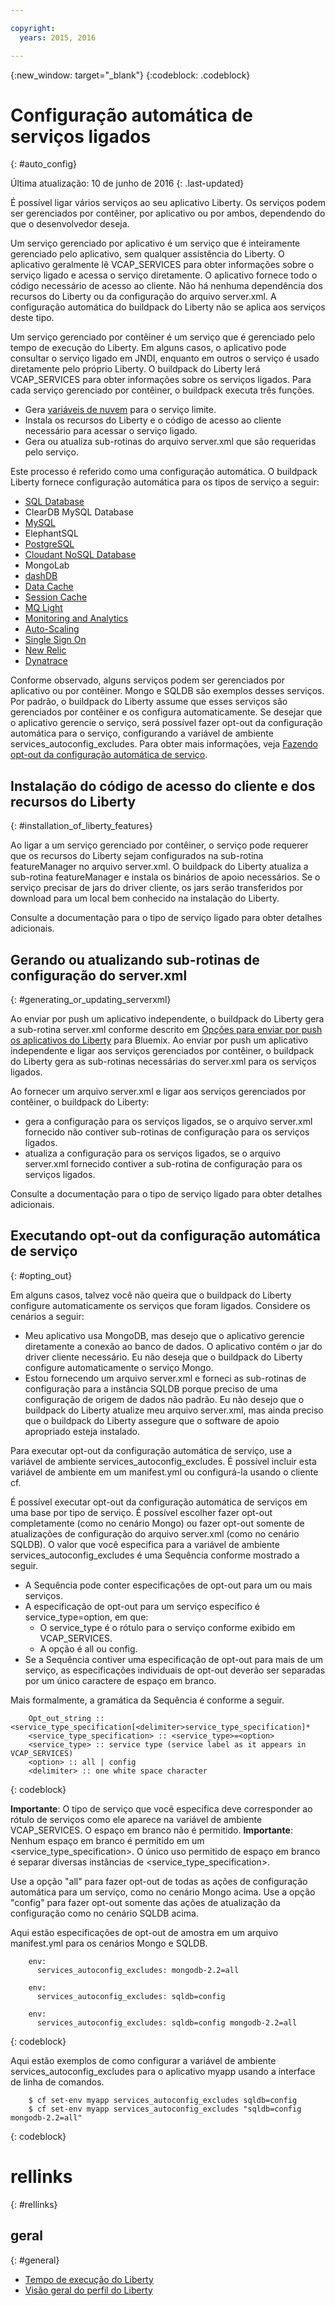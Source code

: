 ```yaml
---

copyright:
  years: 2015, 2016

---
```


{:new_window: target="_blank"}
{:codeblock: .codeblock}


# Configuração automática de serviços ligados
{: #auto_config}

Última atualização: 10 de junho de 2016
{: .last-updated}

É possível ligar vários serviços ao seu aplicativo Liberty. Os serviços podem ser gerenciados por contêiner, por aplicativo ou por ambos, dependendo do que o desenvolvedor
deseja.

Um serviço gerenciado por aplicativo é um serviço que é inteiramente gerenciado pelo aplicativo,
sem qualquer assistência do Liberty. O aplicativo geralmente lê VCAP_SERVICES para obter informações sobre o serviço ligado
e acessa o serviço diretamente. O aplicativo fornece todo o código necessário de acesso ao cliente. Não há nenhuma dependência dos recursos do Liberty ou da configuração do arquivo server.xml. A configuração automática do buildpack
do Liberty não se aplica aos serviços deste tipo.

Um serviço gerenciado por contêiner é um serviço que é gerenciado pelo tempo de execução do Liberty. Em alguns casos, o aplicativo pode consultar o serviço ligado em JNDI, enquanto em outros o serviço é usado diretamente pelo próprio Liberty. O buildpack do Liberty lerá VCAP_SERVICES para obter informações sobre os serviços ligados. Para cada serviço gerenciado por contêiner, o buildpack executa três funções.

* Gera [variáveis de nuvem](optionsForPushing.html#accessing_info_of_bound_services) para o serviço limite.
* Instala os recursos do Liberty e o código de acesso ao cliente necessário para
acessar o serviço ligado.
* Gera ou atualiza sub-rotinas do arquivo server.xml que são requeridas pelo serviço.

Este processo é referido como uma configuração automática.
O buildpack Liberty fornece configuração automática para os tipos de serviço a seguir:

* [ SQL Database](../../services/SQLDB/index.html#SQLDB)
* ClearDB MySQL Database
* [ MySQL](../../services/MySQL/index.html#MySQL)
* ElephantSQL
* [ PostgreSQL](../../services/PostgreSQL/index.html#PostgreSQL)
* [Cloudant NoSQL Database](../../services/Cloudant/index.html#Cloudant)
* MongoLab
* [dashDB](../../services/dashDB/index.html#dashDB)
* [ Data Cache](../../services/DataCache/index.html#data_cache)
* [ Session Cache](../../services/SessionCache/index.html#session_cache)
* [ MQ Light](../../services/MQLight/index.html#mqlight010)
* [Monitoring and Analytics](../..//services/monana/index.html#gettingstartedtemplate)
* [Auto-Scaling](../../services/Auto-Scaling/index.html#autoscaling)
* [Single Sign On](../../services/SingleSignOn/index.html#sso_gettingstarted)
* [New Relic](newRelic.html)
* [Dynatrace](dynatrace.html)

Conforme observado, alguns serviços podem ser gerenciados por aplicativo ou por contêiner. Mongo
e SQLDB são exemplos desses serviços. Por padrão, o buildpack do Liberty assume que esses serviços são gerenciados por
contêiner e os configura automaticamente. Se desejar que o aplicativo gerencie o serviço, será possível fazer opt-out da configuração automática para o serviço, configurando a variável de ambiente services_autoconfig_excludes. Para obter mais informações, veja [Fazendo opt-out da configuração automática de serviço](autoConfig.html#opting_out).

## Instalação do código de acesso do cliente e dos recursos do Liberty
{: #installation_of_liberty_features}

Ao ligar a um serviço gerenciado por contêiner, o serviço pode requerer que os recursos do Liberty sejam configurados na sub-rotina featureManager no arquivo server.xml. O buildpack do Liberty atualiza a sub-rotina featureManager e instala os binários de apoio necessários. Se o serviço precisar de jars do driver cliente, os jars serão transferidos por download para um local bem conhecido
na instalação do Liberty.

Consulte a documentação para o tipo de serviço ligado para obter
detalhes adicionais.

## Gerando ou atualizando sub-rotinas de configuração do server.xml
{: #generating_or_updating_serverxml}

Ao enviar por push um aplicativo independente, o buildpack do Liberty gera a sub-rotina server.xml conforme descrito em [Opções para enviar por push os aplicativos do Liberty](optionsForPushing.html#options_for_pushing) para Bluemix. Ao enviar por push um aplicativo independente e ligar aos serviços gerenciados por contêiner, o buildpack do Liberty gera as sub-rotinas necessárias do server.xml para os serviços ligados.

Ao fornecer um arquivo server.xml e ligar aos serviços gerenciados por contêiner, o buildpack do Liberty:

* gera a configuração para os serviços ligados, se o arquivo server.xml fornecido não contiver sub-rotinas de configuração para os serviços ligados.
* atualiza a configuração para os serviços ligados, se o arquivo server.xml fornecido contiver a sub-rotina de configuração para os serviços ligados.

Consulte a documentação para o tipo de serviço ligado para obter
detalhes adicionais.

## Executando opt-out da configuração automática de serviço
{: #opting_out}

Em alguns
casos, talvez você não queira que o buildpack do Liberty configure automaticamente os serviços que foram
ligados. Considere os cenários a seguir:

* Meu aplicativo usa MongoDB, mas desejo que o aplicativo gerencie diretamente a conexão ao banco de dados. O aplicativo contém o jar do driver cliente necessário. Eu não deseja que o buildpack do Liberty configure
automaticamente o serviço Mongo.
* Estou fornecendo um arquivo server.xml e forneci as sub-rotinas de configuração para a instância SQLDB porque preciso de uma configuração de origem de dados não padrão. Eu não desejo que o buildpack do Liberty atualize meu arquivo server.xml, mas ainda preciso que o buildpack do Liberty assegure que o software de apoio apropriado esteja instalado.

Para executar opt-out da configuração automática de serviço, use a variável de ambiente
services_autoconfig_excludes. É possível incluir esta variável de ambiente em um
manifest.yml ou configurá-la usando o cliente cf.

É possível executar opt-out da configuração automática de serviços em uma base por tipo de serviço. É possível escolher fazer opt-out completamente (como no cenário Mongo) ou fazer opt-out somente de atualizações de configuração do arquivo server.xml (como no cenário SQLDB). O valor que você especifica para a variável de ambiente services_autoconfig_excludes é uma Sequência conforme mostrado a seguir.

* A Sequência pode conter especificações de opt-out para um ou mais serviços.
* A especificação de opt-out para um serviço específico é service_type=option, em que:
  * O service_type é o rótulo para o serviço conforme exibido em VCAP_SERVICES.
  * A opção é all ou config.
* Se a Sequência contiver uma especificação de opt-out para mais de um serviço,
as especificações individuais de opt-out deverão ser separadas por um único caractere
de espaço em branco.

Mais formalmente, a gramática da Sequência é conforme a seguir.

```
    Opt_out_string :: <service_type_specification[<delimiter>service_type_specification]*
    <service_type_specification> :: <service_type>=<option>
    <service_type> :: service type (service label as it appears in VCAP_SERVICES)
    <option> :: all | config
    <delimiter> :: one white space character
```
{: codeblock}

**Importante**: O tipo de serviço que você especifica deve corresponder ao rótulo de serviços como ele aparece na variável de ambiente VCAP_SERVICES. O espaço em branco não é permitido.
**Importante**: Nenhum espaço em branco é permitido em um <service_type_specification>. O único uso permitido de espaço em branco é
separar diversas instâncias de <service_type_specification>.

Use a opção "all" para fazer opt-out de todas as ações de configuração automática para um serviço, como no cenário Mongo acima. Use a opção "config" para fazer opt-out somente das ações de atualização da configuração como no cenário SQLDB acima.

Aqui estão especificações de opt-out de amostra em um arquivo manifest.yml para os cenários Mongo e SQLDB.

```
    env:
      services_autoconfig_excludes: mongodb-2.2=all

    env:
      services_autoconfig_excludes: sqldb=config

    env:
      services_autoconfig_excludes: sqldb=config mongodb-2.2=all
```
{: codeblock}

Aqui estão exemplos de como
configurar a variável de ambiente services_autoconfig_excludes para o aplicativo myapp usando a interface de linha de comandos.

```
    $ cf set-env myapp services_autoconfig_excludes sqldb=config
    $ cf set-env myapp services_autoconfig_excludes "sqldb=config mongodb-2.2=all"
```
{: codeblock}

# rellinks
{: #rellinks}
## geral
{: #general}
* [Tempo de execução do Liberty](index.html)
* [Visão geral do perfil do Liberty](http://www-01.ibm.com/support/knowledgecenter/SSAW57_8.5.5/com.ibm.websphere.wlp.nd.doc/ae/cwlp_about.html)
